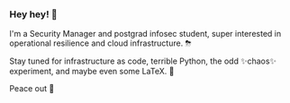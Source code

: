 ### Hey hey! 👋

I'm a Security Manager and postgrad infosec student, super interested in operational resilience and cloud infrastructure. ⛈

Stay tuned for infrastructure as code, terrible Python, the odd ✨chaos✨ experiment, and maybe even some LaTeX. 👀

Peace out 🚀
